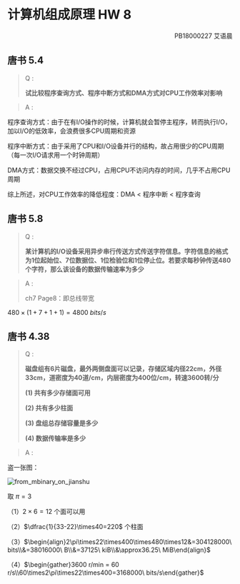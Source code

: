 # 计算机组成原理 HW 8

<p align="right">PB18000227 艾语晨</p>

## 唐书 5.4

> Q :
>
> **试比较程序查询方式、程序中断方式和DMA方式对CPU工作效率对影响**

> A :

程序查询方式：由于在有I/O操作的时候，计算机就会暂停主程序，转而执行I/O，加以I/O的低效率，会浪费很多CPU周期和资源

程序中断方式：由于采用了CPU和I/O设备并行的结构，故占用很少的CPU周期（每一次I/O请求用一个时钟周期）

DMA方式：数据交换不经过CPU，占用CPU不访问内存的时间，几乎不占用CPU周期

综上所述，对CPU工作效率的降低程度：DMA < 程序中断 < 程序查询

## 唐书 5.8

> Q :
>
> **某计算机的I/O设备采用异步串行传送方式传送字符信息。字符信息的格式为1位起始位、7位数据位、1位检验位和1位停止位。若要求每秒钟传送480个字符，那么该设备的数据传输速率为多少**

> A :
>
> ch7 Page8：即总线带宽

$480\times(1+7+1+1)=4800\ bits/s$

## 唐书 4.38

> Q :
>
> **磁盘组有6片磁盘，最外两侧盘面可以记录，存储区域内径22cm，外径33cm，道密度为40道/cm，内层密度为400位/cm，转速3600转/分**
>
> **(1) 共有多少存储面可用**
>
> **(2) 共有多少柱面**
>
> **(3) 盘组总存储容量是多少**
>
> **(4) 数据传输率是多少**

> A :

盗一张图：

![from_mbinary_on_jianshu](https://upload-images.jianshu.io/upload_images/7130568-50fae3ad59f3cbe3.png?imageMogr2/auto-orient/strip%7CimageView2/2/w/1240)

取 $\pi=3$

（1）$2\times6=12$ 个面可以用

（2）$\dfrac{1}{33-22}\times40=220$ 个柱面

（3）$\begin{align}2\pi\times22\times400\times480\times12&=304128000\ bits\\&=38016000\ B\\&=37125\ kiB\\&\approx36.25\ MiB\end{align}$

（4）$\begin{gather}3600 r/min = 60 r/s\\60\times2\pi\times22\times400=3168000\ bits/s\end{gather}$

